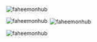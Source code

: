 <p align="left"> <img src="https://komarev.com/ghpvc/?username=faheemonhub&label=Profile%20views&color=0e75b6&style=flat" alt="faheemonhub" /> </p>

<p align="left">
</p>

<p><img align="left" src="https://github-readme-stats.vercel.app/api/top-langs?username=faheemonhub&show_icons=true&locale=en&layout=compact" alt="faheemonhub" /></p>

<p>&nbsp;<img align="center" src="https://github-readme-stats.vercel.app/api?username=faheemonhub&show_icons=true&locale=en" alt="faheemonhub" /></p>

<p><img align="center" src="https://github-readme-streak-stats.herokuapp.com/?user=faheemonhub&" alt="faheemonhub" /></p>
